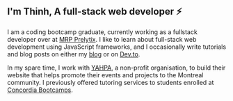 ## I'm Thinh, A full-stack web developer ⚡

I am a coding bootcamp graduate, currently working as a fullstack developer over at [MRP Prelytix](https://www.mrpfd.com/). I like to learn about full-stack web development using JavaScript frameworks, and I occasionally write tutorials and blog posts on either my [blog](https://www.giathinhnguyen.com/) or on [Dev.to](https://dev.to/gthinh).

In my spare time, I work with [YAHPA](https://www.yahpa.org/), a non-profit organisation, to build their website that helps promote their events and projects to the Montreal community. I previously offered tutoring services to students enrolled at [Concordia Bootcamps](https://concordiabootcamps.ca/).


<!--
**g-thinh/g-thinh** is a ✨ _special_ ✨ repository because its `README.md` (this file) appears on your GitHub profile.

Here are some ideas to get you started:

- 🔭 I’m currently working on ...
- 🌱 I’m currently learning ...
- 👯 I’m looking to collaborate on ...
- 🤔 I’m looking for help with ...
- 💬 Ask me about ...
- 📫 How to reach me: ...
- 😄 Pronouns: ...
- ⚡ Fun fact: ...
-->
